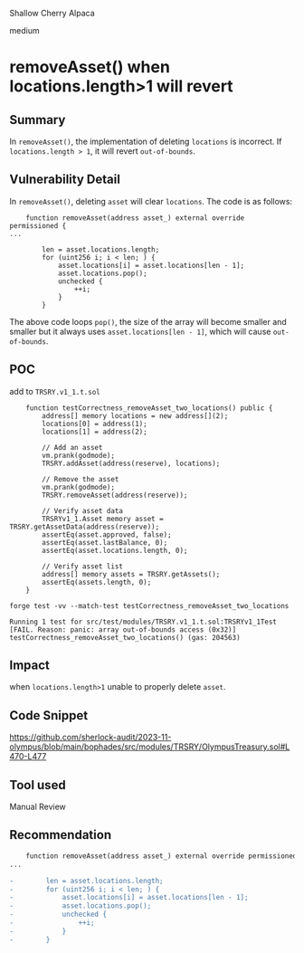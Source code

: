 Shallow Cherry Alpaca

medium

# removeAsset() when locations.length>1  will revert

## Summary
In `removeAsset()`, the implementation of deleting `locations` is incorrect.
 If `locations.length > 1`, it will revert `out-of-bounds`.

## Vulnerability Detail
In `removeAsset()`, deleting `asset` will clear `locations`. The code is as follows:
```solidity
    function removeAsset(address asset_) external override permissioned {
...

        len = asset.locations.length;
        for (uint256 i; i < len; ) {
            asset.locations[i] = asset.locations[len - 1];
            asset.locations.pop();
            unchecked {
                ++i;
            }
        }
```
The above code loops `pop()`, the size of the array will become smaller and smaller
but it always uses `asset.locations[len - 1]`, which will cause `out-of-bounds`.

## POC

add to `TRSRY.v1_1.t.sol`

```solidity
    function testCorrectness_removeAsset_two_locations() public {
        address[] memory locations = new address[](2);
        locations[0] = address(1);
        locations[1] = address(2);

        // Add an asset
        vm.prank(godmode);
        TRSRY.addAsset(address(reserve), locations);

        // Remove the asset
        vm.prank(godmode);
        TRSRY.removeAsset(address(reserve));

        // Verify asset data
        TRSRYv1_1.Asset memory asset = TRSRY.getAssetData(address(reserve));
        assertEq(asset.approved, false);
        assertEq(asset.lastBalance, 0);
        assertEq(asset.locations.length, 0);

        // Verify asset list
        address[] memory assets = TRSRY.getAssets();
        assertEq(assets.length, 0);
    } 
```

```console
forge test -vv --match-test testCorrectness_removeAsset_two_locations

Running 1 test for src/test/modules/TRSRY.v1_1.t.sol:TRSRYv1_1Test
[FAIL. Reason: panic: array out-of-bounds access (0x32)] testCorrectness_removeAsset_two_locations() (gas: 204563)
```

## Impact

when `locations.length>1`  unable to properly delete `asset`.

## Code Snippet

https://github.com/sherlock-audit/2023-11-olympus/blob/main/bophades/src/modules/TRSRY/OlympusTreasury.sol#L470-L477

## Tool used

Manual Review

## Recommendation

```diff
    function removeAsset(address asset_) external override permissioned {
...

-        len = asset.locations.length;
-        for (uint256 i; i < len; ) {
-            asset.locations[i] = asset.locations[len - 1];
-            asset.locations.pop();
-            unchecked {
-                ++i;
-            }
-        }

```
